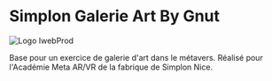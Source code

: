 # Simplon Galerie Art By Gnut

![Logo IwebProd](https://iwebprod.fr/public/pictures/iwebprod_small.png)


Base pour un exercice de galerie d'art dans le métavers. Réalisé pour l'Académie Meta AR/VR de la fabrique de Simplon Nice.
